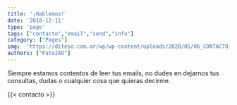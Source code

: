 ```yaml
---
title: '¡Hablemos!'
date: '2018-12-11'
type: 'page'
tags: ["contacto","email","send","info"]
category: ["Pages"]
img:  'https://diteso.com.ar/wp/wp-content/uploads/2020/05/06_CONTACTO_VIVUS.jpg'
authors: ["PatoJAD"]
---
```


Siempre estamos contentos de leer tus emails, no dudes en dejarnos tus consultas, dudas o cualquier cosa que quieras decirme.

{{< contacto >}}
